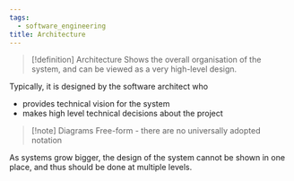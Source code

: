 ```yaml
---
tags:
  - software_engineering
title: Architecture
---
```

> [!definition] Architecture
> Shows the overall organisation of the system, and can be viewed as a very high-level design.

Typically, it is designed by the software architect who
- provides technical vision for the system
- makes high level technical decisions about the project

> [!note] Diagrams
> Free-form - there are no universally adopted notation

As systems grow bigger, the design of the system cannot be shown in one place, and thus should be done at multiple levels.
